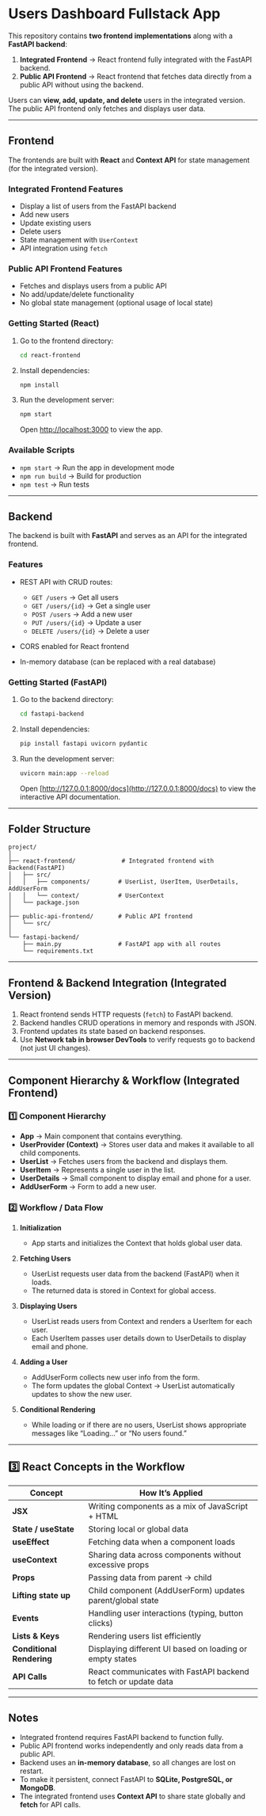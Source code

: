 # Users Dashboard Fullstack App

This repository contains **two frontend implementations** along with a **FastAPI backend**:

1. **Integrated Frontend** → React frontend fully integrated with the FastAPI backend.
2. **Public API Frontend** → React frontend that fetches data directly from a public API without using the backend.

Users can **view, add, update, and delete** users in the integrated version. The public API frontend only fetches and displays user data.

---

## **Frontend**

The frontends are built with **React** and **Context API** for state management (for the integrated version).

### **Integrated Frontend Features**

* Display a list of users from the FastAPI backend
* Add new users
* Update existing users
* Delete users
* State management with `UserContext`
* API integration using `fetch`

### **Public API Frontend Features**

* Fetches and displays users from a public API
* No add/update/delete functionality
* No global state management (optional usage of local state)

### **Getting Started (React)**

1. Go to the frontend directory:

   ```bash
   cd react-frontend
   ```
2. Install dependencies:

   ```bash
   npm install
   ```
3. Run the development server:

   ```bash
   npm start
   ```

   Open [http://localhost:3000](http://localhost:3000) to view the app.

### **Available Scripts**

* `npm start` → Run the app in development mode
* `npm run build` → Build for production
* `npm test` → Run tests

---

## **Backend**

The backend is built with **FastAPI** and serves as an API for the integrated frontend.

### **Features**

* REST API with CRUD routes:

  * `GET /users` → Get all users
  * `GET /users/{id}` → Get a single user
  * `POST /users` → Add a new user
  * `PUT /users/{id}` → Update a user
  * `DELETE /users/{id}` → Delete a user
* CORS enabled for React frontend
* In-memory database (can be replaced with a real database)

### **Getting Started (FastAPI)**

1. Go to the backend directory:

   ```bash
   cd fastapi-backend
   ```
2. Install dependencies:

   ```bash
   pip install fastapi uvicorn pydantic
   ```
3. Run the development server:

   ```bash
   uvicorn main:app --reload
   ```

   Open [http://127.0.0.1:8000/docs](http://127.0.0.1:8000/docs) to view the interactive API documentation.

---

## **Folder Structure**

```
project/
│
├── react-frontend/             # Integrated frontend with Backend(FastAPI)
│   ├── src/
│   │   ├── components/        # UserList, UserItem, UserDetails, AddUserForm
│   │   └── context/           # UserContext
│   └── package.json
│
├── public-api-frontend/       # Public API frontend
│   └── src/
│
└── fastapi-backend/
    ├── main.py                # FastAPI app with all routes
    └── requirements.txt
```

---

## **Frontend & Backend Integration (Integrated Version)**

1. React frontend sends HTTP requests (`fetch`) to FastAPI backend.
2. Backend handles CRUD operations in memory and responds with JSON.
3. Frontend updates its state based on backend responses.
4. Use **Network tab in browser DevTools** to verify requests go to backend (not just UI changes).

---

## **Component Hierarchy & Workflow (Integrated Frontend)**

### **1️⃣ Component Hierarchy**

* **App** → Main component that contains everything.
* **UserProvider (Context)** → Stores user data and makes it available to all child components.
* **UserList** → Fetches users from the backend and displays them.
* **UserItem** → Represents a single user in the list.
* **UserDetails** → Small component to display email and phone for a user.
* **AddUserForm** → Form to add a new user.

### **2️⃣ Workflow / Data Flow**

1. **Initialization**

   * App starts and initializes the Context that holds global user data.

2. **Fetching Users**

   * UserList requests user data from the backend (FastAPI) when it loads.
   * The returned data is stored in Context for global access.

3. **Displaying Users**

   * UserList reads users from Context and renders a UserItem for each user.
   * Each UserItem passes user details down to UserDetails to display email and phone.

4. **Adding a User**

   * AddUserForm collects new user info from the form.
   * The form updates the global Context → UserList automatically updates to show the new user.

5. **Conditional Rendering**

   * While loading or if there are no users, UserList shows appropriate messages like “Loading…” or “No users found.”

---

## **3️⃣ React Concepts in the Workflow**

| Concept                   | How It’s Applied                                                |
| ------------------------- | --------------------------------------------------------------- |
| **JSX**                   | Writing components as a mix of JavaScript + HTML                |
| **State / useState**      | Storing local or global data                                    |
| **useEffect**             | Fetching data when a component loads                            |
| **useContext**            | Sharing data across components without excessive props          |
| **Props**                 | Passing data from parent → child                                |
| **Lifting state up**      | Child component (AddUserForm) updates parent/global state       |
| **Events**                | Handling user interactions (typing, button clicks)              |
| **Lists & Keys**          | Rendering users list efficiently                                |
| **Conditional Rendering** | Displaying different UI based on loading or empty states        |
| **API Calls**             | React communicates with FastAPI backend to fetch or update data |

---

## **Notes**

* Integrated frontend requires FastAPI backend to function fully.
* Public API frontend works independently and only reads data from a public API.
* Backend uses an **in-memory database**, so all changes are lost on restart.
* To make it persistent, connect FastAPI to **SQLite, PostgreSQL, or MongoDB**.
* The integrated frontend uses **Context API** to share state globally and **fetch** for API calls.

